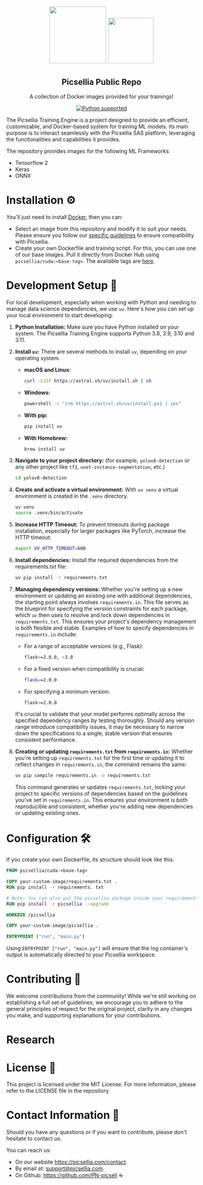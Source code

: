 <h1 align="center">
    <img margin="0 10px 0 0" src="https://www.docker.com/wp-content/uploads/2022/03/vertical-logo-monochromatic.png" width="150px"/>
    <img margin="0 10px 0 0" src="https://uploads-ssl.webflow.com/60d1a7f5aeb33cb8af546898/610bcf4cc7ae73979fa0d23b_256.png" width="120px"/>
</h1>
  <h2 align="center">Picsellia Public Repo</h2>
  <p align="center">A collection of Docker images provided for your trainings!
<p>
<p align="center">
    <a href="https://www.python.org/downloads/" target="_blank"><img src="https://img.shields.io/badge/python-3.8%20|%203.9%20|%203.10-brightgreen.svg" alt="Python supported"/></a>
</p>

The Picsellia Training Engine is a project designed to provide an efficient, customizable, and Docker-based system for
training ML models. Its main purpose is to interact seamlessly with the Picsellia SAS platform,
leveraging the functionalities and capabilities it provides.

The repository provides images for the following ML Frameworks:

- Tensorflow 2
- Keras
- ONNX

# Installation ⚙️

You'll just need to install [Docker](https://docs.docker.com/engine/install/), then you can:

- Select an image from this repository and modify it to suit your needs. Please ensure you follow
  our [specific guidelines](https://dash.readme.com/project/picsellia-docs/v2.2/docs/integrate-picsellia-into-your-training-scripts)
  to ensure compatibility with Picsellia.
- Create your own Dockerfile and training script. For this, you can use one of our base images. Pull it directly from
  Docker Hub using `picsellia/cuda:<base-tag>`. The available tags
  are [here](https://hub.docker.com/r/picsellia/cuda/tags).

# Development Setup 🚀

For local development, especially when working with Python and needing to manage data science dependencies, we use `uv`. Here's how you can set up your local environment to start developing:

1. **Python Installation:** Make sure you have Python installed on your system. The Picsellia Training Engine supports Python 3.8, 3.9, 3.10 and 3.11.


2. **Install `uv`:** There are several methods to install `uv`, depending on your operating system.
   - **macOS and Linux:**
     ```bash
     curl -LsSf https://astral.sh/uv/install.sh | sh
     ```
   - **Windows:**
     ```bash
     powershell -c "irm https://astral.sh/uv/install.ps1 | iex"
     ```
   - **With pip:**
     ```bash
     pip install uv
     ```
   - **With Homebrew:**
      ```bash
      brew install uv
      ```

3. **Navigate to your project directory:** (for example, `yolov8-detection` or any other project like `tf2`, `unet-instance-segmentation`, etc.)

    ```bash
    cd yolov8-detection
    ```

4. **Create and activate a virtual environment:** With `uv venv` a virtual environment is created in the `.venv` directory.

    ```bash
    uv venv
    source .venv/bin/activate
    ```

5. **Increase HTTP Timeout:** To prevent timeouts during package installation, especially for larger packages like PyTorch, increase the HTTP timeout:

    ```bash
    export UV_HTTP_TIMEOUT=600
    ```

6. **Install dependencies:** Install the required dependencies from the requirements.txt file:

    ```bash
    uv pip install -r requirements.txt
    ```

7. **Managing dependency versions:** Whether you're setting up a new environment or updating an existing one with additional dependencies, the starting point always involves `requirements.in`. This file serves as the blueprint for specifying the version constraints for each package, which `uv` then uses to resolve and lock down dependencies in `requirements.txt`. This ensures your project's dependency management is both flexible and stable. Examples of how to specify dependencies in `requirements.in` include:
    - For a range of acceptable versions (e.g., Flask):
        ```bash
        flask>=2.0.0, <3.0
        ```
    - For a fixed version when compatibility is crucial:
        ```bash
        flask==2.0.0
        ```
    - For specifying a minimum version:
        ```bash
        flask>=2.0.0
        ```
    It's crucial to validate that your model performs optimally across the specified dependency ranges by testing thoroughly. Should any version range introduce compatibility issues, it may be necessary to narrow down the specifications to a single, stable version that ensures consistent performance.


8. **Creating or updating `requirements.txt` from `requirements.in`:** Whether you're setting up `requirements.txt` for the first time or updating it to reflect changes in `requirements.in`, the command remains the same:
    ```bash
    uv pip compile requirements.in -o requirements.txt
    ```
    This command generates or updates `requirements.txt`, locking your project to specific versions of dependencies based on the guidelines you've set in `requirements.in`. This ensures your environment is both reproducible and consistent, whether you're adding new dependencies or updating existing ones.

# Configuration 🛠️️

If you create your own Dockerfile, its structure should look like this:

```Dockerfile
FROM picsellia/cuda:<base-tag>

COPY your-custom-image/requirements.txt .
RUN pip install -r requirements. txt

# Note: You can also put the picsellia package inside your requirements
RUN pip install -r picsellia --upgrade

WORKDIR /picsellia

COPY your-custom-image/picsellia .

ENTRYPOINT ["run", "main.py"]
```

Using `ENTRYPOINT ["run", "main.py"]` will ensure that the log container's output is automatically directed to your
Picsellia workspace.

# Contributing 🤝

We welcome contributions from the community! While we're still working on establishing a full set of guidelines, we
encourage you to adhere to the general principles of respect for the original project, clarity in any changes you make,
and supporting explanations for your contributions.

# Research

# License 📄

This project is licensed under the MIT License. For more information, please refer to the LICENSE file in the
repository.

# Contact Information 🥑

Should you have any questions or if you want to contribute, please don't hesitate to contact us.

You can reach us:

- On our website https://picsellia.com/contact.
- By email at: [support@picsellia.com](mailto:support@picsellia.com).
- On Github: https://github.com/PN-picsell ☕
